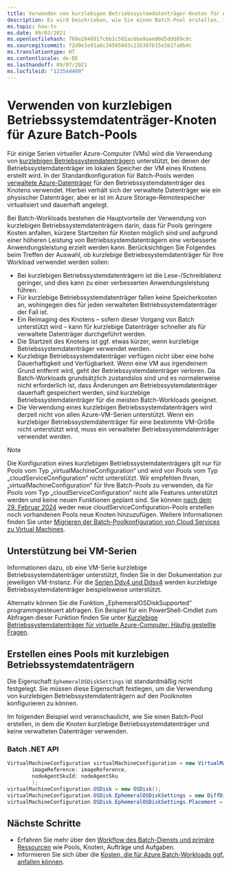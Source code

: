 ```yaml
---
title: Verwenden von kurzlebigen Betriebssystemdatenträger-Knoten für Azure Batch-Pools
description: Es wird beschrieben, wie Sie einen Batch-Pool erstellen, für den kurzlebige Betriebssystemdatenträger-Knoten verwendet werden, und warum dies erforderlich ist.
ms.topic: how-to
ms.date: 09/03/2021
ms.openlocfilehash: 760e2848917c6b1c502ac6ba9aae00d5ddd89c8c
ms.sourcegitcommit: f2d0e1e91a6c345858d3c21b387b15e3b1fa8b4c
ms.translationtype: HT
ms.contentlocale: de-DE
ms.lasthandoff: 09/07/2021
ms.locfileid: "123544409"
---
```

# <a name="use-ephemeral-os-disk-nodes-for-azure-batch-pools"></a>Verwenden von kurzlebigen Betriebssystemdatenträger-Knoten für Azure Batch-Pools

Für einige Serien virtueller Azure-Computer (VMs) wird die Verwendung von [kurzlebigen Betriebssystemdatenträgern](../virtual-machines/ephemeral-os-disks.md) unterstützt, bei denen der Betriebssystemdatenträger im lokalen Speicher der VM eines Knotens erstellt wird. In der Standardkonfiguration für Batch-Pools werden [verwaltete Azure-Datenträger](../virtual-machines/managed-disks-overview.md) für den Betriebssystemdatenträger des Knotens verwendet. Hierbei verhält sich der verwaltete Datenträger wie ein physischer Datenträger, aber er ist im Azure Storage-Remotespeicher virtualisiert und dauerhaft angelegt.

Bei Batch-Workloads bestehen die Hauptvorteile der Verwendung von kurzlebigen Betriebssystemdatenträgern darin, dass für Pools geringere Kosten anfallen, kürzere Startzeiten für Knoten möglich sind und aufgrund einer höheren Leistung von Betriebssystemdatenträgern eine verbesserte Anwendungsleistung erzielt werden kann. Berücksichtigen Sie Folgendes beim Treffen der Auswahl, ob kurzlebige Betriebssystemdatenträger für Ihre Workload verwendet werden sollen:

- Bei kurzlebigen Betriebssystemdatenträgern ist die Lese-/Schreiblatenz geringer, und dies kann zu einer verbesserten Anwendungsleistung führen.
- Für kurzlebige Betriebssystemdatenträger fallen keine Speicherkosten an, wohingegen dies für jeden verwalteten Betriebssystemdatenträger der Fall ist.
- Ein Reimaging des Knotens – sofern dieser Vorgang von Batch unterstützt wird – kann für kurzlebige Datenträger schneller als für verwaltete Datenträger durchgeführt werden.
- Die Startzeit des Knotens ist ggf. etwas kürzer, wenn kurzlebige Betriebssystemdatenträger verwendet werden.
- Kurzlebige Betriebssystemdatenträger verfügen nicht über eine hohe Dauerhaftigkeit und Verfügbarkeit. Wenn eine VM aus irgendeinem Grund entfernt wird, geht der Betriebssystemdatenträger verloren. Da Batch-Workloads grundsätzlich zustandslos sind und es normalerweise nicht erforderlich ist, dass Änderungen am Betriebssystemdatenträger dauerhaft gespeichert werden, sind kurzlebige Betriebssystemdatenträger für die meisten Batch-Workloads geeignet.
- Die Verwendung eines kurzlebigen Betriebssystemdatenträgers wird derzeit nicht von allen Azure-VM-Serien unterstützt. Wenn ein kurzlebiger Betriebssystemdatenträger für eine bestimmte VM-Größe nicht unterstützt wird, muss ein verwalteter Betriebssystemdatenträger verwendet werden.

> [!NOTE]
> Die Konfiguration eines kurzlebigen Betriebssystemdatenträgers gilt nur für Pools vom Typ „virtualMachineConfiguration“ und wird von Pools vom Typ „cloudServiceConfiguration“ nicht unterstützt. Wir empfehlen Ihnen, „virtualMachineConfiguration“ für Ihre Batch-Pools zu verwenden, da für Pools vom Typ „cloudServiceConfiguration“ nicht alle Features unterstützt werden und keine neuen Funktionen geplant sind. Sie können [nach dem 29. Februar 2024](https://azure.microsoft.com/updates/azure-batch-cloudserviceconfiguration-pools-will-be-retired-on-29-february-2024/) weder neue cloudServiceConfiguration-Pools erstellen noch vorhandenen Pools neue Knoten hinzuzufügen. Weitere Informationen finden Sie unter [Migrieren der Batch-Poolkonfiguration von Cloud Services zu Virtual Machines](batch-pool-cloud-service-to-virtual-machine-configuration.md).

## <a name="vm-series-support"></a>Unterstützung bei VM-Serien

Informationen dazu, ob eine VM-Serie kurzlebige Betriebssystemdatenträger unterstützt, finden Sie in der Dokumentation zur jeweiligen VM-Instanz. Für die [Serien Ddv4 und Ddsv4](../virtual-machines/ddv4-ddsv4-series.md) werden kurzlebige Betriebssystemdatenträger beispielsweise unterstützt.

Alternativ können Sie die Funktion „EphemeralOSDiskSupported“ programmgesteuert abfragen. Ein Beispiel für ein PowerShell-Cmdlet zum Abfragen dieser Funktion finden Sie unter [Kurzlebige Betriebssystemdatenträger für virtuelle Azure-Computer: Häufig gestellte Fragen](../virtual-machines/ephemeral-os-disks.md#frequently-asked-questions).

## <a name="create-a-pool-that-uses-ephemeral-os-disks"></a>Erstellen eines Pools mit kurzlebigen Betriebssystemdatenträgern

Die Eigenschaft `EphemeralOSDiskSettings` ist standardmäßig nicht festgelegt. Sie müssen diese Eigenschaft festlegen, um die Verwendung von kurzlebigen Betriebssystemdatenträgern auf den Poolknoten konfigurieren zu können.

Im folgenden Beispiel wird veranschaulicht, wie Sie einen Batch-Pool erstellen, in dem die Knoten kurzlebige Betriebssystemdatenträger und keine verwalteten Datenträger verwenden.

### <a name="batch-net-api"></a>Batch .NET API

```csharp
VirtualMachineConfiguration virtualMachineConfiguration = new VirtualMachineConfiguration(
        imageReference: imageReference,
        nodeAgentSkuId: nodeAgentSku
        );
virtualMachineConfiguration.OSDisk = new OSDisk();
virtualMachineConfiguration.OSDisk.EphemeralOSDiskSettings = new DiffDiskSettings();
virtualMachineConfiguration.OSDisk.EphemeralOSDiskSettings.Placement = DiffDiskPlacement.CacheDisk;
```

## <a name="next-steps"></a>Nächste Schritte

- Erfahren Sie mehr über den [Workflow des Batch-Diensts und primäre Ressourcen](batch-service-workflow-features.md) wie Pools, Knoten, Aufträge und Aufgaben.
- Informieren Sie sich über die [Kosten, die für Azure Batch-Workloads ggf. anfallen können](budget.md).
